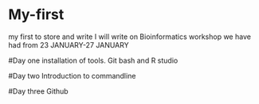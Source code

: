 # My-first
my first to store and write
I will write on Bioinformatics workshop we have had from 23 JANUARY-27 JANUARY

#Day one
installation of tools. Git bash and R studio

#Day two
Introduction to commandline

#Day three
Github
